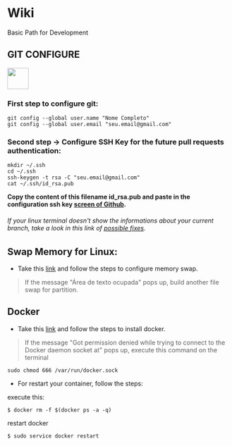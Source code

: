 # Wiki
Basic Path for Development

## GIT CONFIGURE 
<img src="https://git-scm.com/images/logos/downloads/Git-Icon-1788C.png" width="48">

### First step to configure git:

```
git config --global user.name "Nome Completo"
git config --global user.email "seu.email@gmail.com"
```

### Second step -> Configure SSH Key for the future pull requests authentication:

```
mkdir ~/.ssh
cd ~/.ssh
ssh-keygen -t rsa -C "seu.email@gmail.com"
cat ~/.ssh/id_rsa.pub
```

**Copy the content of this filename id_rsa.pub and paste in the configuration ssh key [screen of Github](https://github.com/settings/ssh/new).**

###### If your linux terminal doesn't show the informations about your current branch, take a look in this link of [possible fixes](https://askubuntu.com/questions/730754/how-do-i-show-the-git-branch-with-colours-in-bash-prompt). 

## Swap Memory for Linux: 

- Take this [link](https://linuxize.com/post/how-to-add-swap-space-on-ubuntu-20-04/) and follow the steps to configure memory swap.

> If the message "Área de texto ocupada" pops up, build another file swap for partition.

## Docker

- Take this [link](https://www.vivaolinux.com.br/dica/Instalacao-do-Docker-no-Linux-Mint-20) and follow the steps to install docker.

> If the message "Got permission denied while trying to connect to the Docker daemon socket at" pops up, execute this command on the terminal 

```
sudo chmod 666 /var/run/docker.sock
```
- For restart your container, follow the steps:
 
execute this: 

```
$ docker rm -f $(docker ps -a -q)
```

restart docker

```
$ sudo service docker restart
```

